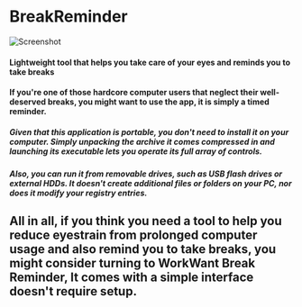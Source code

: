 # BreakReminder
![Screenshot](https://i.imgur.com/YIkEHM5.jpg)

#### Lightweight tool that helps you take care of your eyes and reminds you to take breaks
#### If you're one of those hardcore computer users that neglect their well-deserved breaks, you might want to use the app, it is simply a timed reminder.
##### Given that this application is portable, you don't need to install it on your computer. Simply unpacking the archive it comes compressed in and launching its executable lets you operate its full array of controls.
##### Also, you can run it from removable drives, such as USB flash drives or external HDDs. It doesn't create additional files or folders on your PC, nor does it modify your registry entries.
## All in all, if you think you need a tool to help you reduce eyestrain from prolonged computer usage and also remind you to take breaks, you might consider turning to WorkWant Break Reminder, It comes with a simple interface doesn't require setup.
